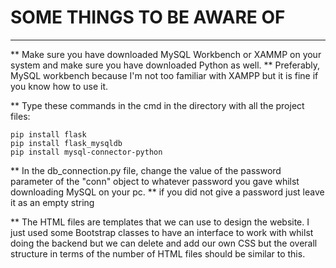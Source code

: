 
# SOME THINGS TO BE AWARE OF
-------------------------------------------------------------------------------------------------------------------------------------------------------------------------

** Make sure you have downloaded MySQL Workbench or XAMMP on your system and make sure you have downloaded Python as well. 
** Preferably, MySQL workbench because I'm not too familiar with XAMPP but it is fine if you know how to use it.

** Type these commands in the cmd in the directory with all the project files:

    pip install flask
    pip install flask_mysqldb
    pip install mysql-connector-python

** In the db_connection.py file, change the value of the password parameter of the "conn" object to whatever password you gave whilst downloading MySQL on your pc.
** if you did not give a password just leave it as an empty string

** The HTML files are templates that we can use to design the website. I just used some Bootstrap classes to have an interface to work with whilst doing the backend but we can delete and add our own CSS but the overall structure in terms of the number of HTML files should be similar to this.



